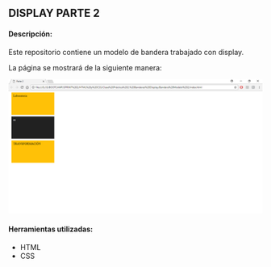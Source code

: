 ## DISPLAY PARTE 2

#### Descripción:
Este repositorio contiene un modelo de bandera trabajado con display.

La página se mostrará de la siguiente manera:

![Sin titulo](assets/imgs/Captura2.png)  


#### Herramientas utilizadas:
* HTML
* CSS
